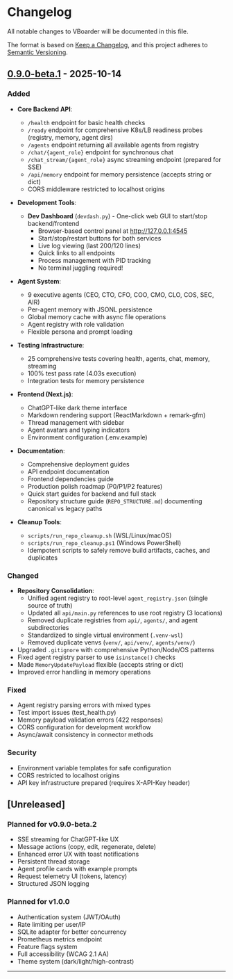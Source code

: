 # Changelog

All notable changes to VBoarder will be documented in this file.

The format is based on [Keep a Changelog](https://keepachangelog.com/en/1.0.0/),
and this project adheres to [Semantic Versioning](https://semver.org/spec/v2.0.0.html).

## [0.9.0-beta.1] - 2025-10-14

### Added

- **Core Backend API**:

  - `/health` endpoint for basic health checks
  - `/ready` endpoint for comprehensive K8s/LB readiness probes (registry, memory, agent dirs)
  - `/agents` endpoint returning all available agents from registry
  - `/chat/{agent_role}` endpoint for synchronous chat
  - `/chat_stream/{agent_role}` async streaming endpoint (prepared for SSE)
  - `/api/memory` endpoint for memory persistence (accepts string or dict)
  - CORS middleware restricted to localhost origins

- **Development Tools**:

  - **Dev Dashboard** (`devdash.py`) - One-click web GUI to start/stop backend/frontend
    - Browser-based control panel at http://127.0.0.1:4545
    - Start/stop/restart buttons for both services
    - Live log viewing (last 200/120 lines)
    - Quick links to all endpoints
    - Process management with PID tracking
    - No terminal juggling required!

- **Agent System**:

  - 9 executive agents (CEO, CTO, CFO, COO, CMO, CLO, COS, SEC, AIR)
  - Per-agent memory with JSONL persistence
  - Global memory cache with async file operations
  - Agent registry with role validation
  - Flexible persona and prompt loading

- **Testing Infrastructure**:

  - 25 comprehensive tests covering health, agents, chat, memory, streaming
  - 100% test pass rate (4.03s execution)
  - Integration tests for memory persistence

- **Frontend (Next.js)**:

  - ChatGPT-like dark theme interface
  - Markdown rendering support (ReactMarkdown + remark-gfm)
  - Thread management with sidebar
  - Agent avatars and typing indicators
  - Environment configuration (.env.example)

- **Documentation**:

  - Comprehensive deployment guides
  - API endpoint documentation
  - Frontend dependencies guide
  - Production polish roadmap (P0/P1/P2 features)
  - Quick start guides for backend and full stack
  - Repository structure guide (`REPO_STRUCTURE.md`) documenting canonical vs legacy paths

- **Cleanup Tools**:
  - `scripts/run_repo_cleanup.sh` (WSL/Linux/macOS)
  - `scripts/run_repo_cleanup.ps1` (Windows PowerShell)
  - Idempotent scripts to safely remove build artifacts, caches, and duplicates

### Changed

- **Repository Consolidation**:
  - Unified agent registry to root-level `agent_registry.json` (single source of truth)
  - Updated all `api/main.py` references to use root registry (3 locations)
  - Removed duplicate registries from `api/`, `agents/`, and agent subdirectories
  - Standardized to single virtual environment (`.venv-wsl`)
  - Removed duplicate venvs (`venv/`, `api/venv/`, `agents/venv/`)
- Upgraded `.gitignore` with comprehensive Python/Node/OS patterns
- Fixed agent registry parser to use `isinstance()` checks
- Made `MemoryUpdatePayload` flexible (accepts string or dict)
- Improved error handling in memory operations

### Fixed

- Agent registry parsing errors with mixed types
- Test import issues (test_health.py)
- Memory payload validation errors (422 responses)
- CORS configuration for development workflow
- Async/await consistency in connector methods

### Security

- Environment variable templates for safe configuration
- CORS restricted to localhost origins
- API key infrastructure prepared (requires X-API-Key header)

## [Unreleased]

### Planned for v0.9.0-beta.2

- SSE streaming for ChatGPT-like UX
- Message actions (copy, edit, regenerate, delete)
- Enhanced error UX with toast notifications
- Persistent thread storage
- Agent profile cards with example prompts
- Request telemetry UI (tokens, latency)
- Structured JSON logging

### Planned for v1.0.0

- Authentication system (JWT/OAuth)
- Rate limiting per user/IP
- SQLite adapter for better concurrency
- Prometheus metrics endpoint
- Feature flags system
- Full accessibility (WCAG 2.1 AA)
- Theme system (dark/light/high-contrast)

---

[0.9.0-beta.1]: https://github.com/yourusername/vboarder/releases/tag/v0.9.0-beta.1
